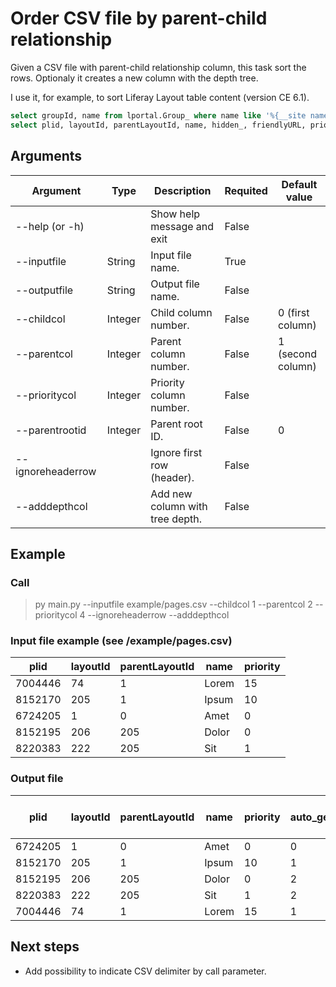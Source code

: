# Order CSV file by parent-child relationship

Given a CSV file with parent-child relationship column, this task sort the rows. Optionaly it creates a new column with the depth tree.

I use it, for example, to sort Liferay Layout table content (version CE 6.1).

```sql
select groupId, name from lportal.Group_ where name like '%{__site name__}%';  
select plid, layoutId, parentLayoutId, name, hidden_, friendlyURL, priority from lportal.Layout where groupId={__group_id__};
```

## Arguments

| Argument          | Type    | Description                     | Requited | Default value     |
|-------------------|---------|---------------------------------|----------|-------------------|
| --help (or -h)    |         | Show help message and exit      | False    |                   |
| --inputfile       | String  | Input file name.                | True     |                   |
| --outputfile      | String  | Output file name.               | False    |                   |
| --childcol        | Integer | Child column number.            | False    | 0 (first column)  |
| --parentcol       | Integer | Parent column number.           | False    | 1 (second column) |
| --prioritycol     | Integer | Priority column number.         | False    |                   |
| --parentrootid    | Integer | Parent root ID.                 | False    | 0                 |
| --ignoreheaderrow |         | Ignore first row (header).      | False    |                   |
| --adddepthcol     |         | Add new column with tree depth. | False    |                   |

## Example

### Call

> py main.py --inputfile example/pages.csv --childcol 1 --parentcol 2 --prioritycol 4 --ignoreheaderrow --adddepthcol

### Input file example (see /example/pages.csv)

| plid    | layoutId | parentLayoutId | name  | priority |
|---------|----------|----------------|-------|----------|
| 7004446 | 74       | 1              | Lorem | 15       |
| 8152170 | 205      | 1              | Ipsum | 10       |
| 6724205 | 1        | 0              | Amet  | 0        |
| 8152195 | 206      | 205            | Dolor | 0        |
| 8220383 | 222      | 205            | Sit   | 1        |

### Output file

| plid    | layoutId | parentLayoutId | name  | priority | __ auto_generated_depth_col __ |
|---------|----------|----------------|-------|----------|--------------------------------|
| 6724205 | 1        | 0              | Amet  | 0        | 0                              |
| 8152170 | 205      | 1              | Ipsum | 10       | 1                              |
| 8152195 | 206      | 205            | Dolor | 0        | 2                              |
| 8220383 | 222      | 205            | Sit   | 1        | 2                              |
| 7004446 | 74       | 1              | Lorem | 15       | 1                              |

## Next steps

- Add possibility to indicate CSV delimiter by call parameter.
